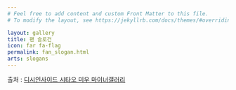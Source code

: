 ```yaml
---
# Feel free to add content and custom Front Matter to this file.
# To modify the layout, see https://jekyllrb.com/docs/themes/#overriding-theme-defaults

layout: gallery
title: 팬 슬로건
icon: far fa-flag
permalink: fan_slogan.html
arts: slogans
---
```



출처 : [디시인사이드 시타오 미우 마이너갤러리](http://shitaomiu.com)

